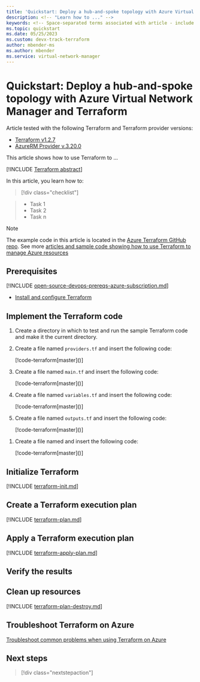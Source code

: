 ```yaml
---
title: 'Quickstart: Deploy a hub-and-spoke topology with Azure Virtual Network Manager and Terraform'
description: <!-- "Learn how to ..." -->
keywords: <!-- Space-separated terms associated with article - include azure, devops, terraform. -->
ms.topic: quickstart
ms.date: 05/25/2023
ms.custom: devx-track-terraform
author: mbender-ms
ms.author: mbender
ms.service: virtual-network-manager
---
```


# Quickstart: Deploy a hub-and-spoke topology with Azure Virtual Network Manager and Terraform

<!-- Update the Terraform and Terraform provider information to show the customer what the 
article code was tested with. -->

Article tested with the following Terraform and Terraform provider versions:

- [Terraform v1.2.7](https://releases.hashicorp.com/terraform/)
- [AzureRM Provider v.3.20.0](https://registry.terraform.io/providers/hashicorp/azurerm/latest/docs)

<!-- 
Introductory paragraph. Keep it short and to the point. 
Link to devhub index page of underlying technology where appropriate.

Example:
This article shows how to deploy an Azure MySQL Flexible Server Database in a virtual network (VNet) using Terraform.
-->

This article shows how to use Terraform to ...

[!INCLUDE [Terraform abstract](~/azure-dev-docs-pr/articles/terraform/includes/abstract.md)]

<!-- 
Bullet list of tasks the customer will do in the article.
-->

In this article, you learn how to:

> [!div class="checklist"]

<!-- 
Add several bullets to highlight what the customer will do in the article. 
-->
> * Task 1
> * Task 2
> * Task n

<!--
Update the directory of the following "Note" to tell the customer the GitHub root 
directory of the source code.
-->

> [!NOTE]
> The example code in this article is located in the [Azure Terraform GitHub repo](https://github.com/Azure/terraform/tree/master/...). See more [articles and sample code showing how to use Terraform to manage Azure resources](/azure/terraform)

<!--
This template shows a standard example of H2 sections for a Terraform article:

## Prerequisites
## Implement the Terraform code
## Initialize Terraform
## Create a Terraform execution plan
## Apply a Terraform execution plan
## Verify the results
## Clean up resources
## Troubleshoot Terraform on Azure
## Next steps

Your article might have additional sections throughout that are not illustrated in this example. 
-->

## Prerequisites

[!INCLUDE [open-source-devops-prereqs-azure-subscription.md](~/azure-dev-docs-pr/articles/includes/open-source-devops-prereqs-azure-subscription.md)]

- [Install and configure Terraform](/azure/developer/terraform/quickstart-configure)

<!-- 
Add bullets for any article-specific includes or download/install URLs and commands.
-->

## Implement the Terraform code

<!--
In the CRR (cross-repo reference) statements below, "terraform_samples" refers to the 
code repository. terraform_samples is defined in the repo's .openpublishing.publish.config.json
file. This definition exists in the azure-dev-docs-pr and azure-docs-pr repos. If you're
working in a different repo and need help creating this, reach out to the Terraform documentation 
team to have this created for you. In each CRR statement, the value after "terraform_samples"
is the directory on the code repo in which the file you want to copy exists. The examples
should help clarify how you need to enter these statements, but if you need assistance,
 the Terraform documentation team can help.

All Terraform procedural articles (quickstart, tutorial) should have a minimum of 4 files:

* providers.tf - declares the provider block
* main.tf -  declares resource group and your other code resources
* variables.tf - defines resource group name prefix, location, and any other vars you need
* outputs.tf - outputs randomly generated resource group name

-->

1. Create a directory in which to test and run the sample Terraform code and make it the current directory.

1. Create a file named `providers.tf` and insert the following code:

    [!code-terraform[master](<!-- ~/terraform_samples/<path-to-file>/providers.tf-->)]
    <!--
    EXAMPLE: [!code-terraform[master](~/terraform_samples/quickstart/201-mysql-fs-db/providers.tf)]
    -->

1. Create a file named `main.tf` and insert the following code:

    [!code-terraform[master](<!-- ~/terraform_samples/<path-to-file>/main.tf-->)]
    <!--
    EXAMPLE: [!code-terraform[master](~/terraform_samples/quickstart/201-mysql-fs-db/main.tf)]
    -->

1. Create a file named `variables.tf` and insert the following code:

    [!code-terraform[master](<!-- ~/terraform_samples/<path-to-file>/variables.tf-->)]
    <!--
    EXAMPLE: [!code-terraform[master](~/terraform_samples/quickstart/201-mysql-fs-db/variables.tf)]
    -->

1. Create a file named `outputs.tf` and insert the following code:

    [!code-terraform[master](<!-- ~/terraform_samples/<path-to-file>/outputs.tf-->)]
    <!--
    EXAMPLE: [!code-terraform[master](~/terraform_samples/quickstart/201-mysql-fs-db/outputs.tf)]
    -->

<!--
If you have additional TF files, use the following 2 lines for each additional file. 
-->

1. Create a file named <!-- filename.tf --> and insert the following code:

    [!code-terraform[master](<!-- ~/terraform_samples/<path-to-file>/<file> -->)]

## Initialize Terraform

[!INCLUDE [terraform-init.md](~/azure-dev-docs-pr/articles/terraform/includes/terraform-init.md)]

## Create a Terraform execution plan

[!INCLUDE [terraform-plan.md](~/azure-dev-docs-pr/articles/terraform/includes/terraform-plan.md)]

## Apply a Terraform execution plan

[!INCLUDE [terraform-apply-plan.md](~/azure-dev-docs-pr/articles/terraform/includes/terraform-apply-plan.md)]

<!-- The following section is optional and used in cases where you have the customer create 
and apply a plan, followed by making some changes, and now you want the customer to create 
and apply a new execution plan based on the changes.

[!INCLUDE [terraform-plan-recreate.md](includes/terraform-plan-recreate.md)]
-->

## Verify the results

<!-- 
Customers have consistently requested that they have the ability to verify if the steps worked. 
Here you would specify steps to do that task.
For example, you might tell the user to run a specific command and what they should see as output 
or go to the portal to view a resource that should have been created.
-->

## Clean up resources

<!-- 
All articles should allow the customer to reverse what they've done in the article. 

In most cases, you need only include the file below that shows the customer how to 
destroy the resources created previously.

However, in some more advanced cases, you might have the customer do more steps prior 
to implementing the code.

An example is the article to create a VMSS from a Packer image.

In that example, the customer creates the image, then implements and runs the code.

In situations like that, you include the same file as shown below and add the extra 
steps required to reverse any actions the customer did in creating Azure resources.

See the following example where H3 sections are used to separate each cleanup step:
https://learn.microsoft.com/azure/developer/terraform/create-vm-scaleset-network-disks-using-packer-hcl#8-clean-up-resources
-->

[!INCLUDE [terraform-plan-destroy.md](~/azure-dev-docs-pr/articles/terraform/includes/terraform-plan-destroy.md)]

## Troubleshoot Terraform on Azure

<!-- 
This step should NOT be numbered as it's only done by the customer if they run into problems.
-->

[Troubleshoot common problems when using Terraform on Azure](/azure/developer/terraform/troubleshoot)

## Next steps

<!-- 
Only one (1) URL is allowed here.
If there is no logical next article, link to the Azure service being documented in your article.
-->

> [!div class="nextstepaction"] 
> <!-- [<Article title> or "Learn more about <Azure service>"](<url>) -->